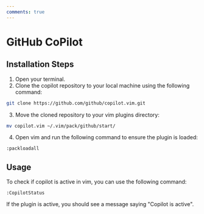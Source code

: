 ```yaml
---
comments: true
---
```

# GitHub CoPilot

## Installation Steps

1. Open your terminal.
2. Clone the copilot repository to your local machine using the following command:

```bash
git clone https://github.com/github/copilot.vim.git
```

3. Move the cloned repository to your vim plugins directory:

```bash
mv copilot.vim ~/.vim/pack/github/start/
```

4. Open vim and run the following command to ensure the plugin is loaded:

```vim
:packloadall
```

## Usage

To check if copilot is active in vim, you can use the following command:

```vim
:CopilotStatus
```

If the plugin is active, you should see a message saying "Copilot is active".
